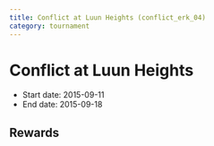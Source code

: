 ```yaml
---
title: Conflict at Luun Heights (conflict_erk_04)
category: tournament
---
```

# Conflict at Luun Heights

  * Start date: 2015-09-11
  * End date: 2015-09-18

## Rewards

